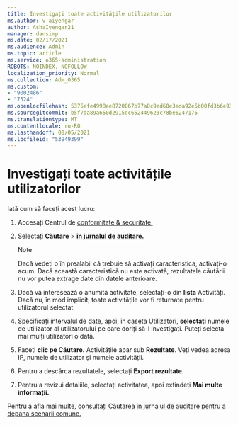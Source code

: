 ```yaml
---
title: Investigați toate activitățile utilizatorilor
ms.author: v-aiyengar
author: AshaIyengar21
manager: dansimp
ms.date: 02/17/2021
ms.audience: Admin
ms.topic: article
ms.service: o365-administration
ROBOTS: NOINDEX, NOFOLLOW
localization_priority: Normal
ms.collection: Adm_O365
ms.custom:
- "9002486"
- "7524"
ms.openlocfilehash: 5375efe4998ee8720867b77a8c9ed60e3eda92e5b00fd3b6e93c0afab09fec2b
ms.sourcegitcommit: b5f7da89a650d2915dc652449623c78be6247175
ms.translationtype: MT
ms.contentlocale: ro-RO
ms.lasthandoff: 08/05/2021
ms.locfileid: "53949399"
---
```

# <a name="investigate-all-the-users-activities"></a>Investigați toate activitățile utilizatorilor

Iată cum să faceți acest lucru:

1. Accesați Centrul de [conformitate & securitate.](https://go.microsoft.com/fwlink/p/?linkid=2077143)
1. Selectați **Căutare**  >  **[în jurnalul de auditare.](https://go.microsoft.com/fwlink/?linkid=2103759)**
    > [!NOTE]
    > Dacă vedeți o în prealabil că trebuie să activați caracteristica, activați-o acum. Dacă această caracteristică nu este activată, rezultatele căutării nu vor putea extrage date din datele anterioare.

1. Dacă vă interesează o anumită activitate, selectați-o din **lista** Activități. Dacă nu, în mod implicit, toate activitățile vor fi returnate pentru utilizatorul selectat.
1. Specificați intervalul de date, apoi, în caseta Utilizatori, **selectați** numele de utilizator al utilizatorului pe care doriți să-l investigați. Puteți selecta mai mulți utilizatori o dată.
1. Faceți **clic pe Căutare.** Activitățile apar sub **Rezultate**. Veți vedea adresa IP, numele de utilizator și numele activității.
1. Pentru a descărca rezultatele, selectați **Export rezultate**.
1. Pentru a revizui detaliile, selectați activitatea, apoi extindeți **Mai multe informații.**

Pentru a afla mai multe, [consultați Căutarea în jurnalul de auditare pentru a depana scenarii comune.](https://go.microsoft.com/fwlink/?linkid=2103944)